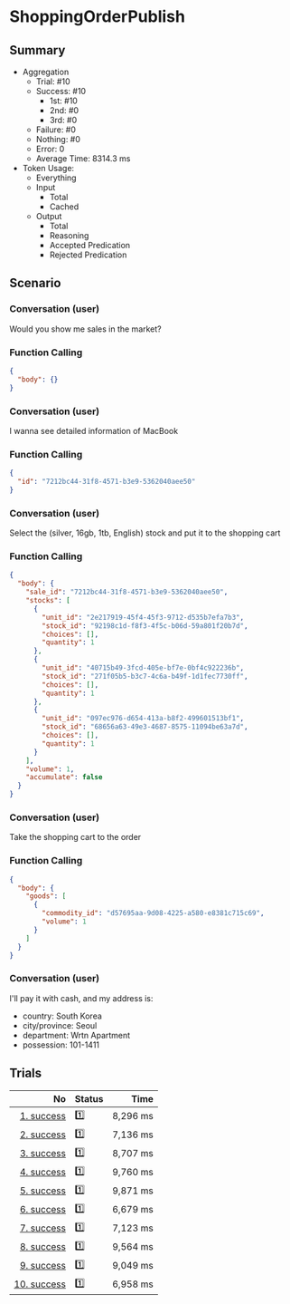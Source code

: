# ShoppingOrderPublish
## Summary
  - Aggregation
    - Trial: #10
    - Success: #10
      - 1st: #10
      - 2nd: #0
      - 3rd: #0
    - Failure: #0
    - Nothing: #0
    - Error: 0
    - Average Time: 8314.3 ms
  - Token Usage:
    - Everything
    - Input
      - Total
      - Cached
    - Output
      - Total
      - Reasoning
      - Accepted Predication
      - Rejected Predication

## Scenario
### Conversation (user)
Would you show me sales in the market?

### Function Calling
```json
{
  "body": {}
}
```

### Conversation (user)
I wanna see detailed information of MacBook

### Function Calling
```json
{
  "id": "7212bc44-31f8-4571-b3e9-5362040aee50"
}
```

### Conversation (user)
Select the (silver, 16gb, 1tb, English) stock and put it to the shopping cart

### Function Calling
```json
{
  "body": {
    "sale_id": "7212bc44-31f8-4571-b3e9-5362040aee50",
    "stocks": [
      {
        "unit_id": "2e217919-45f4-45f3-9712-d535b7efa7b3",
        "stock_id": "92198c1d-f8f3-4f5c-b06d-59a801f20b7d",
        "choices": [],
        "quantity": 1
      },
      {
        "unit_id": "40715b49-3fcd-405e-bf7e-0bf4c922236b",
        "stock_id": "271f05b5-b3c7-4c6a-b49f-1d1fec7730ff",
        "choices": [],
        "quantity": 1
      },
      {
        "unit_id": "097ec976-d654-413a-b8f2-499601513bf1",
        "stock_id": "68656a63-49e3-4687-8575-11094be63a7d",
        "choices": [],
        "quantity": 1
      }
    ],
    "volume": 1,
    "accumulate": false
  }
}
```

### Conversation (user)
Take the shopping cart to the order

### Function Calling
```json
{
  "body": {
    "goods": [
      {
        "commodity_id": "d57695aa-9d08-4225-a580-e8381c715c69",
        "volume": 1
      }
    ]
  }
}
```

### Conversation (user)
I'll pay it with cash, and my address is:

  - country: South Korea
  - city/province: Seoul
  - department: Wrtn Apartment
  - possession: 101-1411

## Trials
No | Status | Time
---:|:-------|------:
[1. success](./trials/1.success.json) | 1️⃣ | 8,296 ms
[2. success](./trials/2.success.json) | 1️⃣ | 7,136 ms
[3. success](./trials/3.success.json) | 1️⃣ | 8,707 ms
[4. success](./trials/4.success.json) | 1️⃣ | 9,760 ms
[5. success](./trials/5.success.json) | 1️⃣ | 9,871 ms
[6. success](./trials/6.success.json) | 1️⃣ | 6,679 ms
[7. success](./trials/7.success.json) | 1️⃣ | 7,123 ms
[8. success](./trials/8.success.json) | 1️⃣ | 9,564 ms
[9. success](./trials/9.success.json) | 1️⃣ | 9,049 ms
[10. success](./trials/10.success.json) | 1️⃣ | 6,958 ms